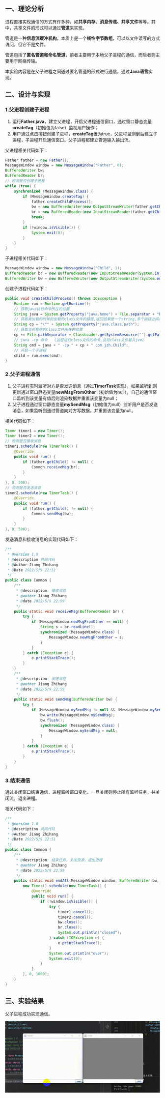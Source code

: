 ## 一、理论分析

进程直接实现通信的方式有许多种，如**共享内存、消息传递、共享文件**等等。其中，共享文件的形式可以通过**管道**来实现。

管道是一种**信息流缓冲机构**，本质上是一个**线性字节数组**，可以以文件读写的方式访问，但它不是文件。

管道包括了**匿名管道和命名管道**，前者主要用于本地父子进程的通信，而后者则主要用于网络传输。

本实验内容是在父子进程之间通过匿名管道的形式进行通信，通过**Java语言**实现。

## 二、设计与实现

### 1.父进程创建子进程

1. 运行**Father.java**，建立父进程，开启父进程通信窗口，通过窗口静态变量**createTag**（初始值为false）监视用户操作；
2. 用户通过点击按钮创建子进程，**createTag**置为true，父进程监测到后建立子进程，子进程开启通信窗口。父子进程都建立管道输入输出流。

父进程相关代码如下：

```java
Father father = new Father();
MessageWindow window = new MessageWindow("Father", 0);
BufferedWriter bw;
BufferedReader br;
// 检测是否创建子进程
while (true) {
    synchronized (MessageWindow.class) {
        if (MessageWindow.createTag) {
            father.createChildProcess();
            bw = new BufferedWriter(new OutputStreamWriter(father.getChild().getOutputStream(), StandardCharsets.UTF_8));
            br = new BufferedReader(new InputStreamReader(father.getChild().getInputStream(), StandardCharsets.UTF_8));
            break;
        }
        if (!window.isVisible()) {
            System.exit(0);
        }
    }
}
```

子进程相关代码如下：

```java
MessageWindow window = new MessageWindow("Child", 1);
BufferedReader br = new BufferedReader(new InputStreamReader(System.in, StandardCharsets.UTF_8));
BufferedWriter bw = new BufferedWriter(new OutputStreamWriter(System.out, StandardCharsets.UTF_8));
```

创建子进程代码如下：

```java
public void createChildProcess() throws IOException {
    Runtime run = Runtime.getRuntime();
    // 获取java执行命令所在的位置
    String java = System.getProperty("java.home") + File.separator + "bin" + File.separator + "java";
    // 获取类加载的时候的加载的class文件的路径,返回结果是一个string,多个路径之间用";"分割.
    String cp = "\"" + System.getProperty("java.class.path");
    // 获取当前程序的class文件所在的位置
    cp += File.pathSeparator + ClassLoader.getSystemResource("").getPath() + "\"";
    // java -cp 命令   (这是运行class文件的命令,会将class文件载入jvm)
    String cmd = java + " -cp " + cp + " com.jzh.Child";
    // 开启一个子进程
    child = run.exec(cmd);
}
```

### 2.父子进程通信

1. 父子进程实时监听对方是否发送消息（通过**TimerTask**实现），如果监听到则更新通过窗口静态变量**newMsgFromOther**（初始值为null），自己的通信窗口监听到该变量有值后则渲染数据并重置该变量为null；
2. 父子进程通过窗口静态变量**mySendMsg**（初始值为null）监听用户是否发送消息，如果监听到通过管道向对方写数据，并重置该变量为null。

相关代码如下：

```java
Timer timer1 = new Timer();
Timer timer2 = new Timer();
// 检测是否接收消息
timer1.schedule(new TimerTask() {
    @Override
    public void run() {
        if (father.getChild() != null) {
            Common.receiveMsg(br);
        }
    }
}, 0, 500);
// 检测是否发送消息
timer2.schedule(new TimerTask() {
    @Override
    public void run() {
        if (father.getChild() != null) {
            Common.sendMsg(bw);
        }
    }
}, 0, 500);
```

发送消息和接收消息的实现代码如下：

```java
/**
 * @version 1.0
 * @description 共同代码
 * @Author Jiang Zhihang
 * @Date 2022/5/9 22:51
 */
public class Common {
    /**
     * @description: 接收消息
     * @author Jiang Zhihang
     * @date 2022/5/9 22:59
     */
    public static void receiveMsg(BufferedReader br) {
        try {
            if (MessageWindow.newMsgFromOther == null) {
                String s = br.readLine();
                synchronized (MessageWindow.class) {
                    MessageWindow.newMsgFromOther = s;
                }
            }
        } catch (Exception e) {
            e.printStackTrace();
        }
    }
    /**
     * @description: 发送消息
     * @author Jiang Zhihang
     * @date 2022/5/9 22:59
     */
    public static void sendMsg(BufferedWriter bw) {
        try {
            if (MessageWindow.mySendMsg != null && !MessageWindow.mySendMsg.equals("")) {
                bw.write(MessageWindow.mySendMsg);
                bw.flush();
                synchronized (MessageWindow.class) {
                    MessageWindow.mySendMsg = null;
                }
            }
        } catch (Exception e) {
            e.printStackTrace();
        }
    }
}
```

### 3.结束通信

通过关闭窗口结束通信，进程监听窗口变化，一旦关闭则停止所有监听任务，并关闭流，退出进程。

相关代码如下：

```java
/**
 * @version 1.0
 * @description 共同代码
 * @Author Jiang Zhihang
 * @Date 2022/5/9 22:51
 */
public class Common {
    /**
     * @description: 结束任务，关闭资源，退出进程
     * @author Jiang Zhihang
     * @date 2022/5/9 22:59
     */
    public static void endAll(MessageWindow window, BufferedWriter bw, BufferedReader br, Timer timer1, Timer timer2) {
        new Timer().schedule(new TimerTask() {
            @Override
            public void run() {
                if (!window.isVisible()) {
                    try {
                        timer1.cancel();
                        timer2.cancel();
                        bw.close();
                        br.close();
                        System.out.println("closed");
                    } catch (IOException e) {
                        e.printStackTrace();
                    }
                    System.out.println("over");
                    System.exit(0);
                }
            }
        }, 0, 1000);
    }
}
```

## 三、实验结果

父子进程成功实现通信。

![](./os.gif)